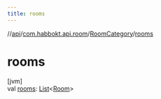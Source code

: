 ```yaml
---
title: rooms
---
```

//[api](../../../index.html)/[com.habbokt.api.room](../index.html)/[RoomCategory](index.html)/[rooms](rooms.html)



# rooms



[jvm]\
val [rooms](rooms.html): [List](https://kotlinlang.org/api/latest/jvm/stdlib/kotlin.collections/-list/index.html)&lt;[Room](../-room/index.html)&gt;




